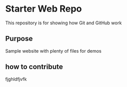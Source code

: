 # Starter Web Repo

This repository is for showing how Git and GitHub work

## Purpose

Sample website with plenty of files for demos

## how to contribute

fjghldfjvfk